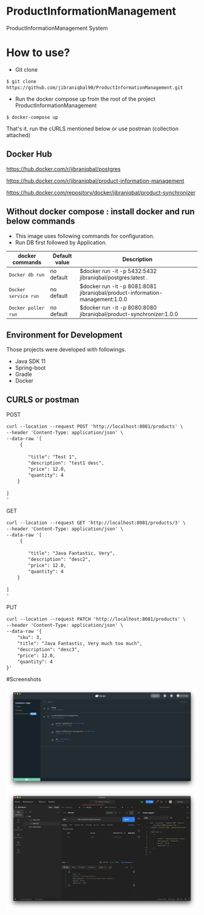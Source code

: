 # ProductInformationManagement
ProductInformationManagement System

# How to use?

* Git clone
```console
$ git clone https://github.com/jibraniqbal90/ProductInformationManagement.git
```

* Run the docker compose up from the root of the project ProductInformationManagement

```console
$ docker-compose up
```

That's it. run the cURLS mentioned below or use postman (collection attached)

## Docker Hub

https://hub.docker.com/r/jibraniqbal/postgres

https://hub.docker.com/r/jibraniqbal/product-information-management

https://hub.docker.com/repository/docker/jibraniqbal/product-synchronizer

## Without docker compose : install docker and run below commands

* This image uses following commands for configuration.
* Run DB first followed by Application.

|docker commands     |Default value        |Description                                         |
|------------------------|---------------------|----------------------------------------------------|
|`Docker db run`    |no default           |$docker run -it -p 5432:5432  jibraniqbal/postgres:latest .|
|`Docker service run`    |no default           |$docker run -it -p 8081:8081 jibraniqbal/product-information-management:1.0.0           |
|`Docker poller run`    |no default           |$docker run -it -p 8080:8080 jibraniqbal/product-synchronizer:1.0.0          |


## Environment for Development
 Those projects were developed with followings.

 * Java SDK 11
 * Spring-boot
 * Gradle
 * Docker

 ## CURLS or postman


POST
```
curl --location --request POST 'http://localhost:8081/products' \
--header 'Content-Type: application/json' \
--data-raw '[
     {

        "title": "Test 1",
        "description": "test1 desc",
        "price": 12.0,
        "quantity": 4
    }

]   
'
```

GET

```
curl --location --request GET 'http://localhost:8081/products/3' \
--header 'Content-Type: application/json' \
--data-raw '[
     {

        "title": "Java Fantastic, Very",
        "description": "desc2",
        "price": 12.0,
        "quantity": 4
    }

]   
'
```

PUT
```
curl --location --request PATCH 'http://localhost:8081/products' \
--header 'Content-Type: application/json' \
--data-raw '{
    "sku": 3,
    "title": "Java Fantastic, Very much too much",
    "description": "desc3",
    "price": 12.0,
    "quantity": 4
}'
```

#Screenshots

![alt text](https://raw.githubusercontent.com/jibraniqbal90/ProductInformationManagement/main/screenshots/1docker.png "preview1")
![alt text](https://raw.githubusercontent.com/jibraniqbal90/ProductInformationManagement/main/screenshots/2postman.png "preview2")
